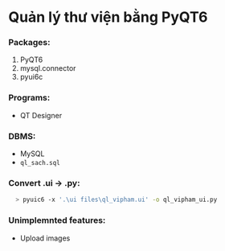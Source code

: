 # Quản lý thư viện bằng PyQT6

### Packages: 
1. PyQT6
2. mysql.connector
3. pyui6c

### Programs:
- QT Designer

### DBMS:
- MySQL
- `ql_sach.sql`

### Convert .ui -> .py:
```bash
  > pyuic6 -x '.\ui files\ql_vipham.ui' -o ql_vipham_ui.py
```

### Unimplemnted features:
- Upload images